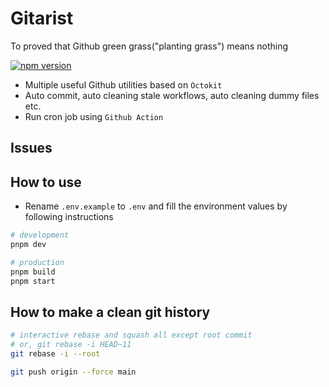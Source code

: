 # Gitarist

To proved that Github green grass("planting grass") means nothing

[![npm version](https://badge.fury.io/js/gitt-cli.svg)](https://badge.fury.io/js/gitt-cli)

- Multiple useful Github utilities based on `Octokit`
- Auto commit, auto cleaning stale workflows, auto cleaning dummy files etc.
- Run cron job using `Github Action`

## Issues

## How to use

- Rename `.env.example` to `.env` and fill the environment values by following instructions

```sh
# development
pnpm dev

# production
pnpm build
pnpm start
```

## How to make a clean git history

```sh
# interactive rebase and squash all except root commit
# or, git rebase -i HEAD~11
git rebase -i --root

git push origin --force main
```

<!-- ## setup Yarn berry

```sh
# "packageManager": "yarn@3.3.0",

# https://velog.io/@creco/next.js-%EC%8B%9C%EC%9E%91%ED%95%98%EA%B8%B0
rm -rf node_modules .npmrc .yarnrc
rm -rf .pnp.cjs .pnp.loader.mjs .yarnrc.yml .yarn
rm -rf yarn.lock
touch yarn.lock
yarn set version stable
echo 'nodeLinker: "pnp"' >> .yarnrc.yml
yarn install
yarn plugin import typescript
yarn add --dev typescript
yarn add @yarnpkg/sdks -D
yarn dlx @yarnpkg/sdks vscode
``` -->
